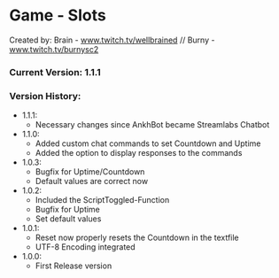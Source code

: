 # Game - Slots
Created by:
Brain - www.twitch.tv/wellbrained // Burny - www.twitch.tv/burnysc2

### Current Version: 1.1.1

### Version History:
* 1.1.1:
    * Necessary changes since AnkhBot became Streamlabs Chatbot
* 1.1.0:
    * Added custom chat commands to set Countdown and Uptime
    * Added the option to display responses to the commands
* 1.0.3:
    * Bugfix for Uptime/Countdown
    * Default values are correct now
* 1.0.2:
    * Included the ScriptToggled-Function
    * Bugfix for Uptime
    * Set default values
* 1.0.1:
    * Reset now properly resets the Countdown in the textfile
    * UTF-8 Encoding integrated
* 1.0.0:
    * First Release version